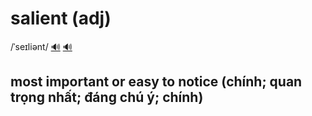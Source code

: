 # salient (adj)

/ˈseɪliənt/ [🔊](https://www.oxfordlearnersdictionaries.com/media/english/uk_pron/s/sal/salie/salient__gb_1.mp3) [🔊](https://www.oxfordlearnersdictionaries.com/media/english/us_pron/s/sal/salie/salient__us_1.mp3)

## most important or easy to notice (chính; quan trọng nhất; đáng chú ý; chính)